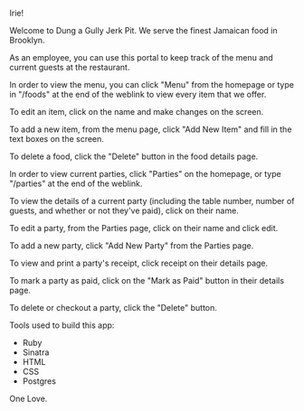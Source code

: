 Irie!

Welcome to Dung a Gully Jerk Pit. We serve the finest Jamaican food in Brooklyn.

As an employee, you can use this portal to keep track of the menu and current guests at the restaurant. 

In order to view the menu, you can click "Menu" from the homepage or type in "/foods" at the end of the weblink to view every item that we offer.

To edit an item, click on the name and make changes on the screen.

To add a new item, from the menu page, click "Add New Item" and fill in the text boxes on the screen.

To delete a food, click the "Delete" button in the food details page.

In order to view current parties, click "Parties" on the homepage, or type "/parties" at the end of the weblink.

To view the details of a current party (including the table number, number of guests, and whether or not they've paid), click on their name.

To edit a party, from the Parties page, click on their name and click edit.

To add a new party, click "Add New Party" from the Parties page.

To view and print a party's receipt, click receipt on their details page. 

To mark a party as paid, click on the "Mark as Paid" button in their details page.

To delete or checkout a party, click the "Delete" button. 

Tools used to build this app:
- Ruby
- Sinatra
- HTML
- CSS
- Postgres

One Love.